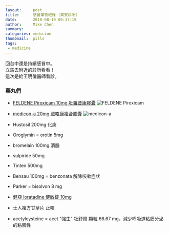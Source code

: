 ```yaml
---
layout:     post
title:      感冒藥物紀錄 (其安診所)
date:       2018-08-19 09:37:19
author:     Mike Chen
summary:    
categories: medicine
thumbnail:  pills
tags:
 - medicine
---
```


回台中還是持續感冒中。<br>
立馬去附近的診所看看！<br>
這次是給王明倫醫師看診。

### 藥丸們

* [FELDENE Piroxicam 10mg 吡羅昔康膠囊](http://www.229877.com/article/2011/1215/28031.html)
![FELDENE Piroxicam](https://i.imgur.com/scDf3rF.png)

* [medicon-a 20mg 滅咳康複合膠囊](https://drugs.olc.tw/drugs/view/549293d5-fec8-456b-84e7-1cffd38a10d1)
![medicon-a](https://drugs.olc.tw/img/drugs/54a2d986/54a2d986-ddbc-4137-a86d-4a63d38a10d1.jpg)

* Hustosil 200mg 化痰

* Oroglymin = orotin 5mg

* bromelain 100mg 消腫

* sulpiride 50mg

* Tinten 500mg

* Bensau 100mg = benzonata 解除咳嗽症狀

* Parker = bisolvon 8 mg

* [健亞 loratadine 健敏錠 10mg](http://www.genovate-bio.com/?p=372)

* 士人複方甘草片 止咳

* acetylcysteine = acet "強生" 牡舒爾 顆粒 66.67 mg，減少呼吸道粘膜分泌的粘稠性

